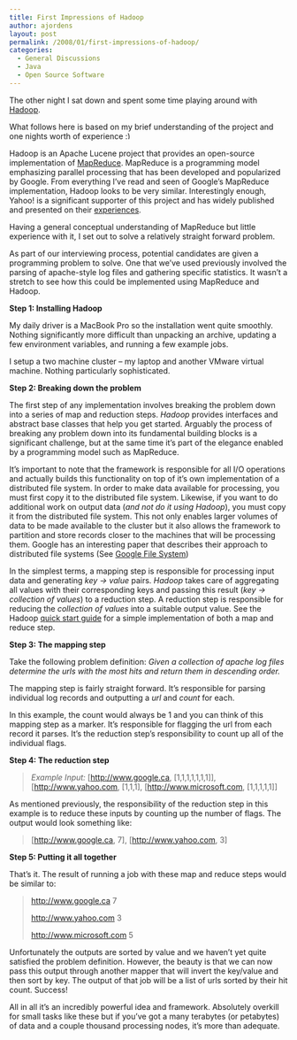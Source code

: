 ```yaml
---
title: First Impressions of Hadoop
author: ajordens
layout: post
permalink: /2008/01/first-impressions-of-hadoop/
categories:
  - General Discussions
  - Java
  - Open Source Software
---
```

The other night I sat down and spent some time playing around with [Hadoop][1].

What follows here is based on my brief understanding of the project and one nights worth of experience <img src="http://littlesquare.com/wp-includes/images/smilies/simple-smile.png" alt=":)" class="wp-smiley" style="height: 1em; max-height: 1em;" />

Hadoop is an Apache Lucene project that provides an open-source implementation of [MapReduce][2]. MapReduce is a programming model emphasizing parallel processing that has been developed and popularized by Google. From everything I&#8217;ve read and seen of Google&#8217;s MapReduce implementation, Hadoop looks to be very similar. Interestingly enough, Yahoo! is a significant supporter of this project and has widely published and presented on their [experiences][3].

Having a general conceptual understanding of MapReduce but little experience with it, I set out to solve a relatively straight forward problem.

As part of our interviewing process, potential candidates are given a programming problem to solve. One that we&#8217;ve used previously involved the parsing of apache-style log files and gathering specific statistics. It wasn&#8217;t a stretch to see how this could be implemented using MapReduce and Hadoop.

**Step 1: Installing Hadoop**

My daily driver is a MacBook Pro so the installation went quite smoothly. Nothing significantly more difficult than unpacking an archive, updating a few environment variables, and running a few example jobs.

I setup a two machine cluster &#8211; my laptop and another VMware virtual machine. Nothing particularly sophisticated.

**Step 2: Breaking down the problem**

The first step of any implementation involves breaking the problem down into a series of map and reduction steps. *Hadoop* provides interfaces and abstract base classes that help you get started. Arguably the process of breaking any problem down into its fundamental building blocks is a significant challenge, but at the same time it&#8217;s part of the elegance enabled by a programming model such as MapReduce.

It&#8217;s important to note that the framework is responsible for all I/O operations and actually builds this functionality on top of it&#8217;s own implementation of a distributed file system. In order to make data available for processing, you must first copy it to the distributed file system. Likewise, if you want to do additional work on output data (*and not do it using* *Hadoop*), you must copy it from the distributed file system. This not only enables larger volumes of data to be made available to the cluster but it also allows the framework to partition and store records closer to the machines that will be processing them. Google has an interesting paper that describes their approach to distributed file systems (See [Google File System][4])

In the simplest terms, a mapping step is responsible for processing input data and generating *key -> value* pairs. *Hadoop* takes care of aggregating all values with their corresponding keys and passing this result (*key -> collection of values*) to a reduction step. A reduction step is responsible for reducing the *collection of values* into a suitable output value. See the Hadoop [quick start guide][5] for a simple implementation of both a map and reduce step.

**Step 3: The mapping step**

Take the following problem definition: *Given a collection of apache log files determine the urls with the most hits and return them in descending order.*

The mapping step is fairly straight forward. It&#8217;s responsible for parsing individual log records and outputting a *url* and *count* for each.

In this example, the count would always be 1 and you can think of this mapping step as a marker. It&#8217;s responsible for flagging the url from each record it parses. It&#8217;s the reduction step&#8217;s responsibility to count up all of the individual flags.

**Step 4: The reduction step**

> *Example Input:* [http://www.google.ca, [1,1,1,1,1,1,1]], [http://www.yahoo.com, [1,1,1], [http://www.microsoft.com, [1,1,1,1,1]]

As mentioned previously, the responsibility of the reduction step in this example is to reduce these inputs by counting up the number of flags. The output would look something like:

> [http://www.google.ca, 7], [http://www.yahoo.com, 3]

**Step 5: Putting it all together**

That&#8217;s it. The result of running a job with these map and reduce steps would be similar to:

> http://www.google.ca 7
> 
> http://www.yahoo.com 3
> 
> http://www.microsoft.com 5

Unfortunately the outputs are sorted by value and we haven&#8217;t yet quite satisfied the problem definition. However, the beauty is that we can now pass this output through another mapper that will invert the key/value and then sort by key. The output of that job will be a list of urls sorted by their hit count. Success!

All in all it&#8217;s an incredibly powerful idea and framework. Absolutely overkill for small tasks like these but if you&#8217;ve got a many terabytes (or petabytes) of data and a couple thousand processing nodes, it&#8217;s more than adequate.

 [1]: http://hadoop.apache.org/
 [2]: http://labs.google.com/papers/mapreduce.html
 [3]: http://developer.yahoo.com/blogs/hadoop/
 [4]: http://labs.google.com/papers/gfs.html
 [5]: http://hadoop.apache.org/core/docs/current/quickstart.html